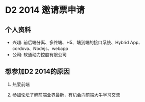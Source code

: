 # D2 2014 邀请票申请

## 个人资料

- 兴趣: 前后端分离、多终端、H5、端到端的接口系统、Hybrid App、cordova、Nodejs、webapp
- 公司: 软通动力控股有限公司

## 想参加D2 2014的原因

1. 热爱前端

2. 参加论坛了解前端业界最新，有机会向前端大牛学习交流

